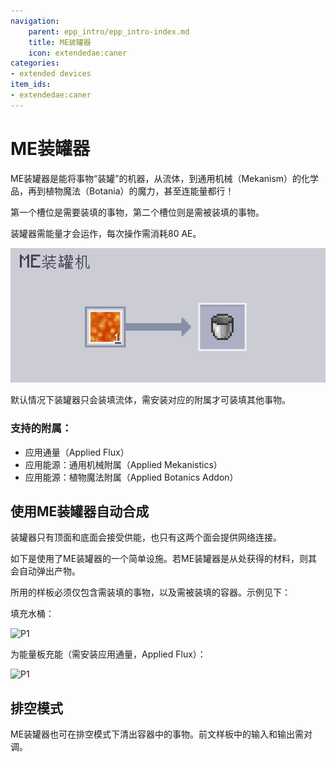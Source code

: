 ```yaml
---
navigation:
    parent: epp_intro/epp_intro-index.md
    title: ME装罐器
    icon: extendedae:caner
categories:
- extended devices
item_ids:
- extendedae:caner
---
```


# ME装罐器

<BlockImage id="extendedae:caner" scale="8"></BlockImage>

ME装罐器是能将事物“装罐”的机器，从流体，到通用机械（Mekanism）的化学品，再到植物魔法（Botania）的魔力，甚至连能量都行！

第一个槽位是需要装填的事物，第二个槽位则是需被装填的事物。

装罐器需能量才会运作，每次操作需消耗80 AE。

![界面](../pic/caner_gui.png)

默认情况下装罐器只会装填流体，需安装对应的附属才可装填其他事物。

### 支持的附属：
- 应用通量（Applied Flux）
- 应用能源：通用机械附属（Applied Mekanistics）
- 应用能源：植物魔法附属（Applied Botanics Addon）

## 使用ME装罐器自动合成

装罐器只有顶面和底面会接受供能，也只有这两个面会提供网络连接。

<GameScene zoom="6" background="transparent">
  <ImportStructure src="../structure/caner_example.snbt"></ImportStructure>
</GameScene>

如下是使用了ME装罐器的一个简单设施。若ME装罐器是从<ItemLink id="ae2:pattern_provider" />处获得的材料，则其会自动弹出产物。

<GameScene zoom="6" background="transparent">
  <ImportStructure src="../structure/caner_auto.snbt"></ImportStructure>
</GameScene>

所用的样板必须仅包含需装填的事物，以及需被装填的容器。示例见下：

填充水桶：

![P1](../pic/fill_water.png)

为能量板充能（需安装应用通量，Applied Flux）：

![P1](../pic/fill_energy.png)


## 排空模式

ME装罐器也可在排空模式下清出容器中的事物。前文样板中的输入和输出需对调。
